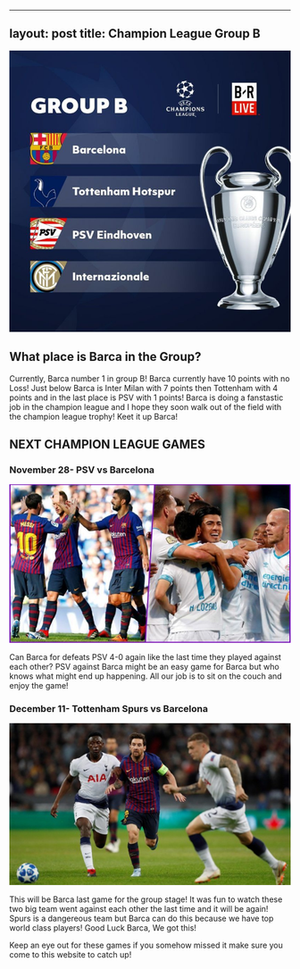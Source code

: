  ---
layout: post
title: Champion League Group B 
---

![Champion League Photo](/images/championleague.jpg)

## What place is Barca in the Group?

Currently, Barca number 1 in group B! Barca currently have 10 points with no Loss! Just below Barca is Inter Milan with 7 points then Tottenham with 4 points and in the last place is PSV with 1 points! Barca is doing a fanstastic job in the champion league and I hope they soon walk out of the field with the champion league trophy! Keet it up Barca!

## NEXT CHAMPION LEAGUE GAMES

### November 28- PSV vs Barcelona 

![Psv vs Barca](/images/Psv.jpg)

Can Barca for defeats PSV 4-0 again like the last time they played against each other? PSV against Barca might be an easy game for Barca but who knows what might end up happening. All our job is to sit on the couch and enjoy the game!


### December 11- Tottenham Spurs vs Barcelona

![Tottenham vs Barca photo](/images/barcelona-vs-tottenham.jpeg)

This will be Barca last game for the group stage! It was fun to watch these two big team went against each other the last time and it will be again! Spurs is a dangereous team but Barca can do this because we have top world class players! Good Luck Barca, We got this!

Keep an eye out for these games if you somehow missed it make sure you come to this website to catch up! 
 
